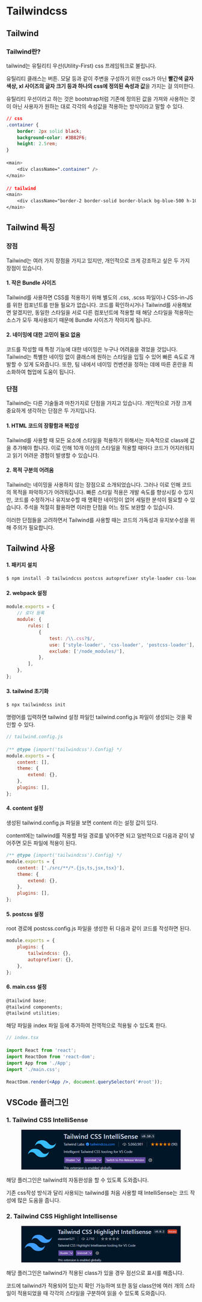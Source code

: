 # Tailwindcss

## **Tailwind**

### Tailwind란?

tailwind는 유틸리티 우선(Utility-First) css 프레임워크로 불립니다.

유틸리티 클래스는 버튼. 모달 등과 같이 주변을 구성하기 위한 css가 아닌 **빨간색 글자 색상, xl 사이즈의 글자 크기 등과 하나의 css에 정의된 속성과 값**을 가지는 걸 의미한다.

유틸리티 우선이라고 하는 것은 bootstrap처럼 기존에 정의된 값을 가져와 사용하는 것이 아닌 사용자가 원하는 대로 각각의 속성값을 적용하는 방식이라고 말할 수 있다.

```css
// css
.container {
    border: 2px solid black;
    background-color: #3B82F6;
    height: 2.5rem;
}

<main>
	<div className=".container" />
</main>

// tailwind
<main>
	<div className="border-2 border-solid border-black bg-blue-500 h-10" />
</main>
```

## Tailwind 특징

### 장점

Tailwind는 여러 가지 장점을 가지고 있지만, 개인적으로 크게 강조하고 싶은 두 가지 장점이 있습니다.

#### 1. 작은 Bundle 사이즈

Tailwind를 사용하면 CSS를 적용하기 위해 별도의 .css, .scss 파일이나 CSS-in-JS를 위한 컴포넌트를 만들 필요가 없습니다. 코드를 확인하시거나 Tailwind를 사용해보면 알겠지만, 동일한 스타일을 서로 다른 컴포넌트에 적용할 때 해당 스타일을 적용하는 소스가 모두 재사용되기 때문에 Bundle 사이즈가 작아지게 됩니다.

#### 2. 네이밍에 대한 고민이 필요 없음

코드를 작성할 때 특정 기능에 대한 네이밍은 누구나 어려움을 겪었을 것입니다. Tailwind는 특별한 네이밍 없이 클래스에 원하는 스타일을 입힐 수 있어 빠른 속도로 개발할 수 있게 도와줍니다. 또한, 팀 내에서 네이밍 컨벤션을 정하는 데에 따른 혼란을 최소화하여 협업에 도움이 됩니다.

### 단점

Tailwind는 다른 기술들과 마찬가지로 단점을 가지고 있습니다. 개인적으로 가장 크게 중요하게 생각하는 단점은 두 가지입니다.

#### **1. HTML 코드의 장황함과 복잡성**

Tailwind를 사용할 때 모든 요소에 스타일을 적용하기 위해서는 지속적으로 class에 값을 추가해야 합니다. 이로 인해 10개 이상의 스타일을 적용할 때마다 코드가 어지러워지고 읽기 어려운 경험이 발생할 수 있습니다.

#### **2. 목적 구분의 어려움**

Tailwind는 네이밍을 사용하지 않는 장점으로 소개되었습니다. 그러나 이로 인해 코드의 목적을 파악하기가 어려워집니다. 빠른 스타일 적용은 개발 속도를 향상시킬 수 있지만, 코드를 수정하거나 유지보수할 때 명확한 네이밍이 없어 세밀한 분석이 필요할 수 있습니다. 주석을 적절히 활용하면 이러한 단점을 어느 정도 보완할 수 있습니다.

이러한 단점들을 고려하면서 Tailwind를 사용할 때는 코드의 가독성과 유지보수성을 위해 주의가 필요합니다.

## Tailwind 사용

#### 1. 패키지 설치

```jsx
$ npm install -D tailwindcss postcss autoprefixer style-loader css-loader postcss-loader
```

#### 2. webpack 설정

```jsx
module.exports = {
    // 로더 등록
    module: {
        rules: [
            {
                test: /\\.css?$/,
                use: ['style-loader', 'css-loader', 'postcss-loader'],
                exclude: ['/node_modules/'],
            },
        ],
    },
};
```

#### 3. tailwind 초기화

```jsx
$ npx tailwindcss init
```

명령어를 입력하면 tailwind 설정 파일인 tailwind.config.js 파일이 생성되는 것을 확인할 수 있다.

```jsx
// tailwind.config.js

/** @type {import('tailwindcss').Config} */
module.exports = {
    content: [],
    theme: {
        extend: {},
    },
    plugins: [],
};
```

#### 4. content 설정

생성된 tailwind.config.js 파일을 보면 content 라는 설정 값이 있다.

content에는 tailwind를 적용할 파일 경로를 넣어주면 되고 일반적으로 다음과 같이 넣어주면 모든 파일에 적용이 된다.

```jsx
/** @type {import('tailwindcss').Config} */
module.exports = {
    content: ['./src/**/*.{js,ts,jsx,tsx}'],
    theme: {
        extend: {},
    },
    plugins: [],
};
```

#### 5. postcss 설정

root 경로에 postcss.config.js 파일을 생성한 뒤 다음과 같이 코드를 작성하면 된다.

```jsx
module.exports = {
    plugins: {
        tailwindcss: {},
        autoprefixer: {},
    },
};
```

#### 6. main.css 설정

```jsx
@tailwind base;
@tailwind components;
@tailwind utilities;
```

해당 파일을 index 파일 등에 추가하여 전역적으로 적용될 수 있도록 한다.

```jsx
// index.tsx

import React from 'react';
import ReactDom from 'react-dom';
import App from './App';
import './main.css';

ReactDom.render(<App />, document.querySelector('#root'));
```

## VSCode 플러그인

### 1. Tailwind CSS IntelliSense

<figure><img src="../../.gitbook/assets/image (111).png" alt=""><figcaption></figcaption></figure>

해당 플러그인은 tailwind의 자동완성을 할 수 있도록 도와줍니다.

기존 css작성 방식과 달리 사용되는 tailwind를 처음 사용할 때 IntelliSense는 코드 작성에 많은 도움을 줍니다.

### 2. Tailwind CSS Highlight Intellisense

<figure><img src="../../.gitbook/assets/image (112).png" alt=""><figcaption></figcaption></figure>

해당 플러그인은 tailwind가 적용된 class가 있을 경우 점선으로 표시를 해줍니다.

코드에 tailwind가 적용되어 있는지 확인 가능하며 또한 동일 class안에 여러 개의 스타일이 적용되었을 때 각각의 스타일을 구분하여 읽을 수 있도록 도와줍니다.
